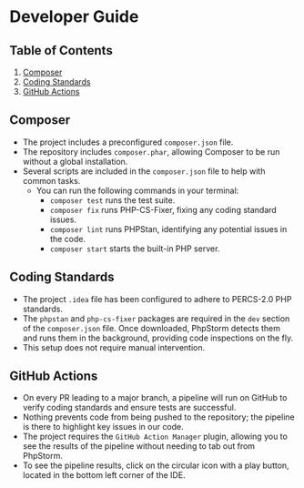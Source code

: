 # Developer Guide

## Table of Contents

1. [Composer](#composer)
2. [Coding Standards](#coding-standards)
3. [GitHub Actions](#github-actions)

## Composer

- The project includes a preconfigured `composer.json` file.
- The repository includes `composer.phar`, allowing Composer to be run without a global installation.
- Several scripts are included in the `composer.json` file to help with common tasks. 
  - You can run the following commands in your terminal:
    - `composer test` runs the test suite.
    - `composer fix` runs PHP-CS-Fixer, fixing any coding standard issues.
    - `composer lint` runs PHPStan, identifying any potential issues in the code.
    - `composer start` starts the built-in PHP server.

## Coding Standards

- The project `.idea` file has been configured to adhere to PERCS-2.0 PHP standards.
- The `phpstan` and `php-cs-fixer` packages are required in the `dev` section of the `composer.json` file. Once
  downloaded, PhpStorm detects them and runs them in the background, providing code inspections on the fly.
- This setup does not require manual intervention.

## GitHub Actions

- On every PR leading to a major branch, a pipeline will run on GitHub to verify coding standards and ensure tests are successful.
- Nothing prevents code from being pushed to the repository; the pipeline is there to highlight key issues in our code.
- The project requires the `GitHub Action Manager` plugin, allowing you to see the results of the pipeline without
  needing to tab out from PhpStorm.
- To see the pipeline results, click on the circular icon with a play button, located in the bottom left corner of the
  IDE.




